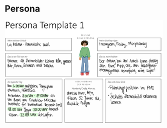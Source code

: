 # Persona

![Persona](https://github.com/Kiri034/Morphaway/blob/ee8985ff94e36b04621d97ed1f0b99cab10c82fd/Bilder/Persona_Morphaway.png)